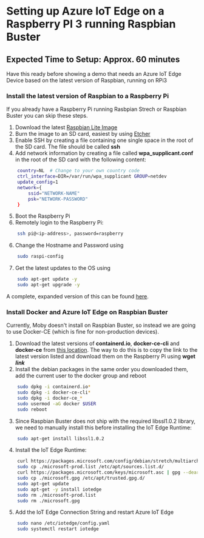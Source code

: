 # Setting up Azure IoT Edge on a Raspberry PI 3 running Raspbian Buster
## Expected Time to Setup: Approx. 60 minutes
Have this ready before showing a demo that needs an Azure IoT Edge Device based on the latest version of Raspbian, running on RPi3

### Install the latest version of Raspbian to a Raspberry Pi
If you already have a Raspberry Pi running Rasbpian Strech or Raspbian Buster you can skip these steps.

1) Download the latest [Raspbian Lite Image](https://downloads.raspberrypi.org/raspbian_lite_latest)
1) Burn the image to an SD card, easiest by using [Etcher](https://www.balena.io/etcher/)
1) Enable SSH by creating a file containing one single space in the root of the SD card. The file should be called **ssh** 
1) Add network information by creating a file called **wpa_supplicant.conf** in the root of the SD card with the following content:
```Bash
    country=NL  # Change to your own country code
	ctrl_interface=DIR=/var/run/wpa_supplicant GROUP=netdev
	update_config=1
	network={
	    ssid="NETWORK-NAME"
	    psk="NETWORK-PASSWORD"
	}
```
5) Boot the Raspberry Pi
1) Remotely login to the Raspberry Pi:
```Bash
    ssh pi@<ip-address>, password=raspberry
```
6) Change the Hostname and Password using
```Bash
    sudo raspi-config
```
7) Get the latest updates to the OS using
```Bash
    sudo apt-get update -y
    sudo apt-get upgrade -y
```

A complete, expanded version of this can be found [here](https://desertbot.io/blog/headless-raspberry-pi-3-bplus-ssh-wifi-setup).

### Install Docker and Azure IoT Edge on Raspbian Buster

Currently, Moby doesn't install on Raspbian Buster, so instead we are going to use Docker-CE (which is fine for non-production devices).

1) Download the latest versions of **containerd.&#8203;io**, **docker-ce-cli** and **docker-ce** from [this location](https://download.docker.com/linux/debian/dists/buster/pool/stable/armhf). The way to do this is to copy the link to the latest version listed and download them on the Raspberry Pi using **wget *link***
1) Install the debian packages in the same order you downloaded them, add the current user to the docker group and reboot
```Bash
	sudo dpkg -i containerd.io*
	sudo dpkg -i docker-ce-cli*
	sudo dpkg -i docker-ce_*
	sudo usermod -aG docker $USER
	sudo reboot
```
3) Since Raspbian Buster does not ship with the required libssl1.0.2 library, we need to manually install this before installing the IoT Edge Runtime:
```Bash
	sudo apt-get install libssl1.0.2
```
4) Install the IoT Edge Runtime:
```Bash
	curl https://packages.microsoft.com/config/debian/stretch/multiarchprod.list > ./microsoft-prod.list
	sudo cp ./microsoft-prod.list /etc/apt/sources.list.d/
	curl https://packages.microsoft.com/keys/microsoft.asc | gpg --dearmor > ./microsoft.gpg
	sudo cp ./microsoft.gpg /etc/apt/trusted.gpg.d/
	sudo apt-get update
	sudo apt-get -y install iotedge
	sudo rm ./microsoft-prod.list
	sudo rm ./microsoft.gpg
```
5) Add the IoT Edge Connection String and restart Azure IoT Edge
```Bash
	sudo nano /etc/iotedge/config.yaml
	sudo systemctl restart iotedge
 ```
